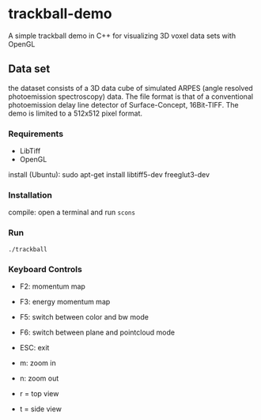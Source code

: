 # trackball-demo
A simple trackball demo in C++ for visualizing 3D voxel data sets with OpenGL

## Data set
the dataset consists of a 3D data cube of simulated ARPES (angle resolved photoemission spectroscopy) data.
The file format is that of a conventional photoemission delay line detector of Surface-Concept, 16Bit-TIFF. The demo
is limited to a 512x512 pixel format.

### Requirements

+ LibTiff
+ OpenGL

install (Ubuntu): sudo apt-get install libtiff5-dev freeglut3-dev

### Installation

compile: open a terminal and run
         `scons`
         
### Run
`./trackball`

### Keyboard Controls
+ F2: momentum map
+ F3: energy momentum map

+ F5: switch between color and bw mode
+ F6: switch between plane and pointcloud mode
+ ESC: exit

+ m: zoom in
+ n: zoom out
+ r = top view
+ t = side view

